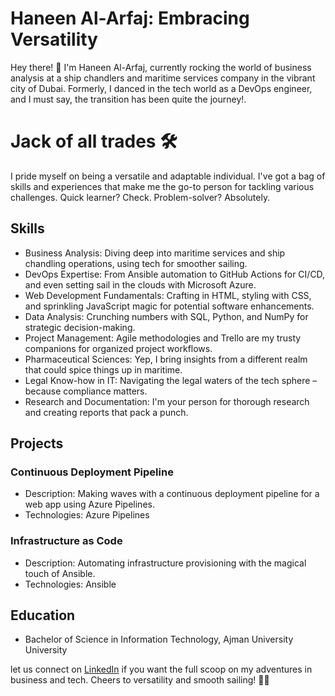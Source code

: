 # Haneen Al-Arfaj: Embracing Versatility
Hey there! 👋 I'm Haneen Al-Arfaj, currently rocking the world of business analysis at a ship chandlers and maritime services company in the vibrant city of Dubai. Formerly, I danced in the tech world as a DevOps engineer, and I must say, the transition has been quite the journey!.

# Jack of all trades 🛠️
I pride myself on being a versatile and adaptable individual. I've got a bag of skills and experiences that make me the go-to person for tackling various challenges. Quick learner? Check. Problem-solver? Absolutely.
## Skills
- Business Analysis: Diving deep into maritime services and ship chandling operations, using tech for smoother sailing.
- DevOps Expertise: From Ansible automation to GitHub Actions for CI/CD, and even setting sail in the clouds with Microsoft Azure.
- Web Development Fundamentals: Crafting in HTML, styling with CSS, and sprinkling JavaScript magic for potential software enhancements.
- Data Analysis: Crunching numbers with SQL, Python, and NumPy for strategic decision-making.
- Project Management: Agile methodologies and Trello are my trusty companions for organized project workflows.
- Pharmaceutical Sciences: Yep, I bring insights from a different realm that could spice things up in maritime.
- Legal Know-how in IT: Navigating the legal waters of the tech sphere – because compliance matters.
- Research and Documentation: I'm your person for thorough research and creating reports that pack a punch.

## Projects

### Continuous Deployment Pipeline
- Description: Making waves with a continuous deployment pipeline for a web app using Azure Pipelines.
- Technologies: Azure Pipelines

### Infrastructure as Code
- Description: Automating infrastructure provisioning with the magical touch of Ansible.
- Technologies: Ansible

## Education
- Bachelor of Science in Information Technology, Ajman University University

let us connect on [LinkedIn](https://www.linkedin.com/in/haneen-al-arfaj-0145a6130/)  if you want the full scoop on my adventures in business and tech. Cheers to versatility and smooth sailing! 🌊✨
